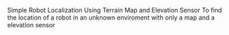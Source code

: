 Simple Robot Localization Using Terrain Map and Elevation Sensor
To find the location of a robot in an unknown enviroment with only a map and a elevation sensor
